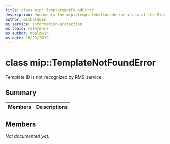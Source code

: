 ```yaml
---
title: class mip::TemplateNotFoundError 
description: Documents the mip::templatenotfounderror class of the Microsoft Information Protection (MIP) SDK.
author: msmbaldwin
ms.service: information-protection
ms.topic: reference
ms.author: mbaldwin
ms.date: 10/29/2019
---
```


# class mip::TemplateNotFoundError 
Template ID is not recognized by RMS service.
  
## Summary
 Members                        | Descriptions                                
--------------------------------|---------------------------------------------
  
## Members
_Not documented yet._
